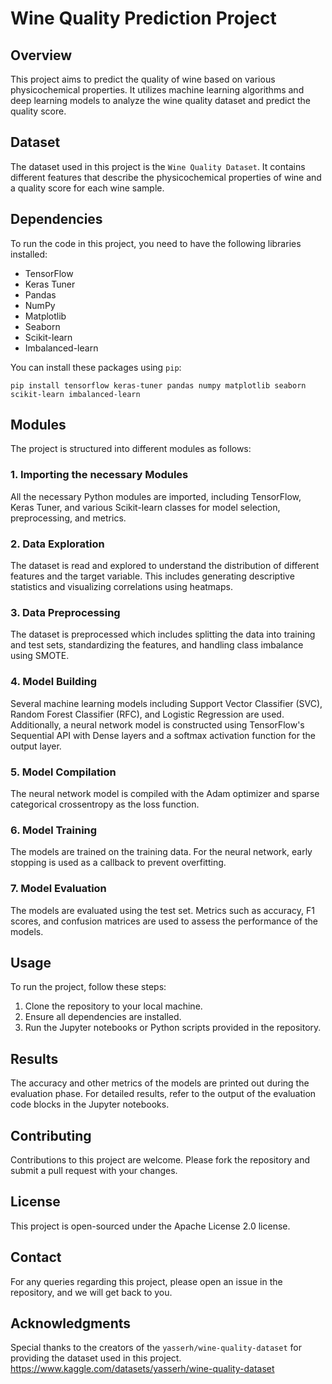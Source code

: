 # Wine Quality Prediction Project

## Overview
This project aims to predict the quality of wine based on various physicochemical properties. It utilizes machine learning algorithms and deep learning models to analyze the wine quality dataset and predict the quality score.

## Dataset
The dataset used in this project is the `Wine Quality Dataset`. It contains different features that describe the physicochemical properties of wine and a quality score for each wine sample.

## Dependencies
To run the code in this project, you need to have the following libraries installed:
- TensorFlow
- Keras Tuner
- Pandas
- NumPy
- Matplotlib
- Seaborn
- Scikit-learn
- Imbalanced-learn

You can install these packages using `pip`:
```
pip install tensorflow keras-tuner pandas numpy matplotlib seaborn scikit-learn imbalanced-learn
```

## Modules
The project is structured into different modules as follows:

### 1. Importing the necessary Modules
All the necessary Python modules are imported, including TensorFlow, Keras Tuner, and various Scikit-learn classes for model selection, preprocessing, and metrics.

### 2. Data Exploration
The dataset is read and explored to understand the distribution of different features and the target variable. This includes generating descriptive statistics and visualizing correlations using heatmaps.

### 3. Data Preprocessing
The dataset is preprocessed which includes splitting the data into training and test sets, standardizing the features, and handling class imbalance using SMOTE.

### 4. Model Building
Several machine learning models including Support Vector Classifier (SVC), Random Forest Classifier (RFC), and Logistic Regression are used. Additionally, a neural network model is constructed using TensorFlow's Sequential API with Dense layers and a softmax activation function for the output layer.

### 5. Model Compilation
The neural network model is compiled with the Adam optimizer and sparse categorical crossentropy as the loss function.

### 6. Model Training
The models are trained on the training data. For the neural network, early stopping is used as a callback to prevent overfitting.

### 7. Model Evaluation
The models are evaluated using the test set. Metrics such as accuracy, F1 scores, and confusion matrices are used to assess the performance of the models.

## Usage
To run the project, follow these steps:

1. Clone the repository to your local machine.
2. Ensure all dependencies are installed.
3. Run the Jupyter notebooks or Python scripts provided in the repository.

## Results
The accuracy and other metrics of the models are printed out during the evaluation phase. For detailed results, refer to the output of the evaluation code blocks in the Jupyter notebooks.

## Contributing
Contributions to this project are welcome. Please fork the repository and submit a pull request with your changes.

## License
This project is open-sourced under the Apache License 2.0 license.

## Contact
For any queries regarding this project, please open an issue in the repository, and we will get back to you.

## Acknowledgments
Special thanks to the creators of the `yasserh/wine-quality-dataset` for providing the dataset used in this project.
https://www.kaggle.com/datasets/yasserh/wine-quality-dataset
